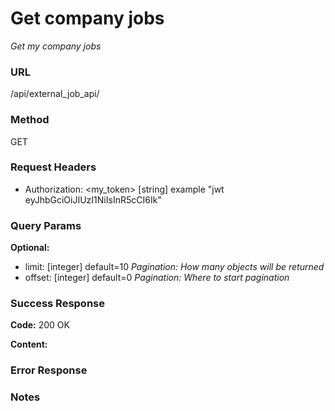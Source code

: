 # Get company jobs

*Get my company jobs*

### URL

/api/external_job_api/

### Method

GET
  
### Request Headers

- Authorization: <my_token> [string]
    example "jwt eyJhbGciOiJIUzI1NiIsInR5cCI6Ik"

### Query Params

**Optional:**

- limit: [integer] default=10 *Pagination: How many objects will be returned*
- offset: [integer] default=0 *Pagination: Where to start pagination*

### Success Response

**Code:** 200 OK
  
**Content:**

### Error Response


### Notes
